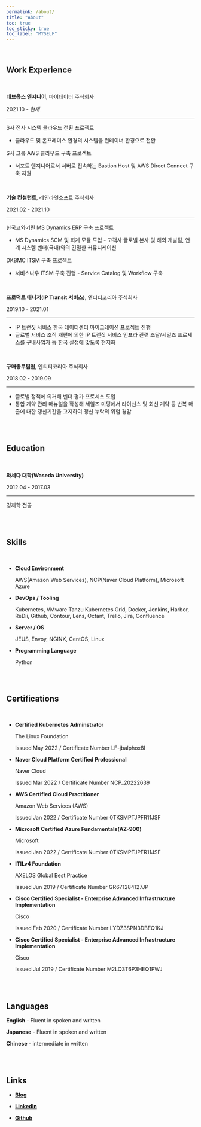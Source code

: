 ```yaml
---
permalink: /about/
title: "About"
toc: true
toc_sticky: true
toc_label: "MYSELF"
---
```


<br/>

## **Work Experience**

<br/>

**데브옵스 엔지니어**, 마이데이터 주식회사

2021.10 *- 현재*

---

S사 전사 시스템 클라우드 전환 프로젝트

- 클라우드 및 온프레미스 환경의 시스템을 컨테이너 환경으로 전환

S사 그룹 AWS 클라우드 구축 프로젝트

- 서포트 엔지니어로서 서버로 접속하는 Bastion Host 및 AWS Direct Connect 구축 지원

<br/>

**기술 컨설턴트**, 레인라잇소프트 주식회사

2021.02 - 2021.10

---

한국쿄와기린 MS Dynamics ERP 구축 프로젝트

- MS Dynamics SCM 및 회계 모듈 도입 - 고객사 글로벌 본사 및 해외 개발팀, 연계 시스템 벤더(국내)와의 긴밀한 커뮤니케이션

DKBMC ITSM 구축 프로젝트

- 서비스나우 ITSM 구축 진행 - Service Catalog 및 Workflow 구축

<br/>

**프로덕트 매니저(IP Transit 서비스)**, 엔티티코리아 주식회사

2019.10 - 2021.01

---

- IP 트랜짓 서비스 한국 데이터센터 마이그레이션 프로젝트 진행
- 글로벌 서비스 조직 개편에 의한 IP 트랜짓 서비스 인프라 관련 조달/세일즈 프로세스를 구내사업자 등 한국 실정에 맞도록 현지화

<br/>

**구매총무팀원**, 엔티티코리아 주식회사

2018.02 - 2019.09

---

- 글로벌 정책에 의거해 벤더 평가 프로세스 도입
- 통합 계약 관리 매뉴얼을 작성해 세일즈 미팅에서 라이선스 및 회선 계약 등 반복 매출에 대한 갱신기간을 고지하여 갱신 누락의 위험 경감

<br/><br/>


## **Education**

<br/>

**와세다 대학(Waseda University)**

2012.04 - 2017.03

---

경제학 전공

<br/><br/>

## **Skills**

<br/>

- **Cloud Environment**
    
    AWS(Amazon Web Services), NCP(Naver Cloud Platform), Microsoft Azure
    
- **DevOps / Tooling**
    
    Kubernetes, VMware Tanzu Kubernetes Grid, Docker, Jenkins, Harbor, ReDii, Github, Contour, Lens, Octant, Trello, Jira, Confluence
    
- **Server / OS**
    
    JEUS, Envoy, NGINX, CentOS, Linux
    
- **Programming Language**
    
    Python

<br/><br/>

## **Certifications**

<br/>

- **Certified Kubernetes Adminstrator**
    
    The Linux Foundation
    
    Issued May 2022 / Certificate Number LF-jbalphox8I
    
- **Naver Cloud Platform Certified Professional**
    
    Naver Cloud
    
    Issued Mar 2022 / Certificate Number NCP_20222639
    
- **AWS Certified Cloud Practitioner**
    
    Amazon Web Services (AWS)
    
    Issued Jan 2022 / Certificate Number 0TKSMPTJPFR11JSF
    
- **Microsoft Certified Azure Fundamentals(AZ-900)**
    
    Microsoft
    
    Issued Jan 2022 / Certificate Number 0TKSMPTJPFR11JSF
    
- **ITILv4 Foundation**
    
    AXELOS Global Best Practice
    
    Issued Jun 2019 / Certificate Number GR671284127JP
    
- **Cisco Certified Specialist - Enterprise Advanced Infrastructure Implementation**
    
    Cisco
    
    Issued Feb 2020 / Certificate Number LYDZ3SPN3DBEQ1KJ
    
- **Cisco Certified Specialist - Enterprise Advanced Infrastructure Implementation**
    
    Cisco
    
    Issued Jul 2019 / Certificate Number M2LQ3T6P3HEQ1PWJ
    
<br/><br/>

## **Languages**

**English** - Fluent in spoken and written

**Japanese** - Fluent in spoken and written

**Chinese** - intermediate in written

<br/><br/>

## Links

- [**Blog**](https://jinnypark9393.github.io/categories/)

- [**LinkedIn**](https://www.linkedin.com/in/%EC%A7%84%EC%9D%B4-%EB%B0%95-07569118b/)

- [**Github**](https://github.com/jinnypark9393)